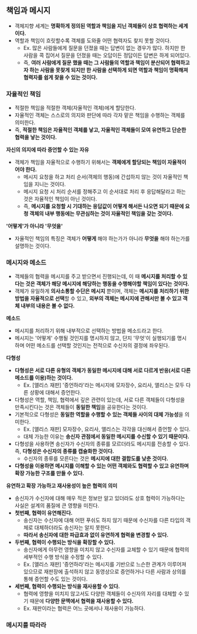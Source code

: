 ## 책임과 메시지
- 객체지향 세계는 **명확하게 정의된 역할과 책임을 지닌 객체들이 상호 협력하는 세계이다.**
- 역할과 책임이 흐릿할수록 객체를 도와줄 어떤 협력자도 찾지 못할 것이다.
	- Ex. 많은 사람들에게 질문을 던졌을 때는 답변이 없는 경우가 많다. 하지만 한 사람을 콕 집어서 질문을 던졌을 때는 오답이든 정답이든 답변은 하게 되어있다. 	
	- 즉, **여러 사람에게 질문 했을 때는 그 사람들의 역할과 책임이 분산되어 협력하고자 하는 사람을 못찾게 되지만 한 사람을 선택하게 되면 역할과 책임이 명확해져 협력자를 쉽게 찾을 수 있는 것이다.**



### **자율적인 책임**
- 적절한 책임을 적절한 객체(자율적인 객체)에게 할당한다.
- 자율적인 객체는 스스로의 의지와 판단에 따라 각자 맡은 책임을 수행하는 객체를 의미한다.
- 즉, **적절한 책임은 자율적인 객체를 낳고, 자율적인 객체들이 모여 유연하고 단순한 협력을 낳는 것이다.**



**자신의 의지에 따라 증언할 수 있는 자유**
- 객체가 책임을 자율적으로 수행하기 위해서는 **객체에게 할당되는 책임이 자율적이어야 한다.**
	- 메시지 요청을 하고 처리 순서(객체의 행동)에 간섭하지 않는 것이 자율적인 책임을 지니는 것이다.
	- 메시지 요청 시 처리 순서를 정해주고 이 순서대로 처리 후 응답해달라고 하는 것은 자율적인 책임이 아닌 것이다.
	- 즉, **메시지를 요청할 시 기대하는 응답값이 어떻게 해서든 나오면 되기 때문에 요청 객체의 내부 행동에는 무관심하는 것이 자율적인 책임을 갖는 것이다.**



**'어떻게'가 아니라 '무엇을'**
- 자율적인 책임의 특징은 객체가 **어떻게** 해야 하는가가 아니라 **무엇을** 해야 하는가를 설명하는 것이다.





### 메시지와 메소드
- 객체들의 협력을 메시지를 주고 받으면서 진행되는데, 이 때 **메시지를 처리할 수 있다는 것은 객체가 해당 메시지에 해당하는 행동을 수행해야할 책임이 있다는 것이다.**
- 객체가 유일하게 **의사소통할 수단은 메시지** 뿐이며, 객체는 **메시지를 처리하기 위한 방법을 자율적으로 선택**할 수 있고, **외부의 객체는 메시지에 관해서만 볼 수 있고 객체 내부의 내용은 볼 수 없다.**



**메소드**
- 메시지를 처리하기 위해 내부적으로 선택하는 방법을 메소드라고 한다.
- 메시지는 '어떻게' 수행될 것인지를 명시하지 않고, 단지 '무엇'이 실행되기를 명시하며 어떤 메소드를 선택할 것인지는 전적으로 수신자의 결정에 좌우된다.



**다형성**

- **다형성은 서로 다른 유형의 객체가 동일한 메시지에 대해 서로 다르게 반응(서로 다른 메소드를 이용)하는 것이다.**
	- Ex. [앨리스 재판] '증언하라'라는 메시지에 모자장수, 요리사, 앨리스는 모두 다른 상황에 대해서 증언한다.
- 다형성은 역할, 책임, 협력에서 깊은 관련이 있는데, 서로 다른 객체들이 다형성을 만족시킨다는 것은 객체들이 **동일한 책임**을 공유한다는 것이다.
- 기본적으로 다형성은 **동일한 역할을 수행할 수 있는 객체들 사이의 대체 가능성**을 의미한다.
	- Ex. [앨리스 재판] 모자장수, 요리사, 앨리스는 각각을 대신해서 증언할 수 있다.
	- 대체 가능한 이유는 **송신자 관점에서 동일한 메시지를 수신할 수 있기 때문이다.**
- 다형성을 사용하면 송신자가 수신자의 종류를 모르더라도 메시지를 전송할 수 있다. 즉, **다형성은 수신자의 종류를 캡슐화한 것이다.**
	- 수신자의 종류를 모른다는 것은 **메시지에 대한 결합도를 낮춘 것이다.**
- **다형성을 이용하면 메시지를 이해할 수 있는 어떤 객체와도 협력할 수 있고 유연하며 확장 가능한 구조를 만들 수 있다.**

**유연하고 확장 가능하고 재사용성이 높은 협력의 의미**
- 송신자가 수신자에 대해 매우 적은 정보만 알고 있더라도 상호 협력이 가능하다는 사실은 설계의 품질에 큰 영향을 미친다.
- **첫번째, 협력이 유연해진다.**
	- 송신자는 수신자에 대해 어떤 푸쉬도 하지 않기 때문에 수신자를 다른 타입의 객체로 대체하더라도 송신자는 알지 못한다.
	- **따라서 송신자에 대한 파급효과 없이 유연하게 협력을 변경할 수 있다.**
- **두번째, 협력이 수행되는 방식을 확장할 수 있다.**
	- 송신자에게 아무런 영향을 미치지 않고 수신자를 교체할 수 있기 때문에 협력의 세부적인 수행 방식을 수정할 수 있다.
	- Ex. [앨리스 재판] '증언하라'라는 메시지를 기반으로 느슨한 관계가 이루어져 있으므로 재판장에 출석하지 않고 동영상으로 증언하거나 다른 사람과 상의를 통해 증언할 수도 있는 것이다.
- **세번째, 협력이 수행되는 방식을 재사용할 수 있다.**
	- 협력에 영향을 미치지 않고서도 다양한 객체들이 수신자의 자리를 대체할 수 있기 때문에 **다양한 문맥에서 협력을 재사용할 수 있다.**
	- Ex. 재판이라는 협력은 어느 곳에서나 재사용이 가능하다.



### 메시지를 따라라